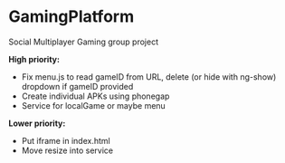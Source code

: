 GamingPlatform
==============
Social Multiplayer Gaming group project

**High priority:**
* Fix menu.js to read gameID from URL, delete (or hide with ng-show) dropdown if gameID provided
* Create individual APKs using phonegap
* Service for localGame or maybe menu

**Lower priority:**
* Put iframe in index.html
* Move resize into service
